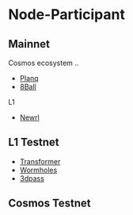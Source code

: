 # Node-Participant

## Mainnet
Cosmos ecosystem ..
* [Planq](https://explorer.dwentz.xyz/planq-network/staking/plqvaloper1wqwngychuh8fk3ec9whgy6khvyr9r649glmsez)
* [8Ball](https://explorer.dwentz.xyz/8ball/staking/8ballvaloper1gx63mdytxuej9s3lk3n9hkw6mhuhvphrukjfks)

L1
* [Newrl](https://newrlscan.com)
## L1 Testnet

* [Transformer](https://explorer.tfsc.io/#/m/VerifierDetail?Address=1NjgWZCzaz22kKj6NLerYhotv5BUsS3mkZ&Validators=Dwentz&Staked=1000&Delegated=10000&StakingTotal=11000&Active=1&Online=Online&Version=1_0.21.0_d)
* [Wormholes](https://www.wormholesscan.com/#/AccountDetailApp/0xCAaa11f08d315F14d7b593535F9727dc2526cA7c)
* [3dpass](https://telemetry.3dpass.org)

## Cosmos Testnet
